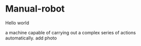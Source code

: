 # Manual-robot

Hello world

a machine capable of carrying out a complex series of actions automatically.
add photo
